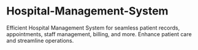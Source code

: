 # Hospital-Management-System
Efficient Hospital Management System for seamless patient records, appointments, staff management, billing, and more. Enhance patient care and streamline operations.
